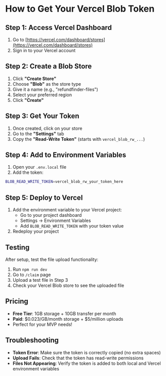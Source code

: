 # How to Get Your Vercel Blob Token

## Step 1: Access Vercel Dashboard
1. Go to [https://vercel.com/dashboard/stores](https://vercel.com/dashboard/stores)
2. Sign in to your Vercel account

## Step 2: Create a Blob Store
1. Click **"Create Store"**
2. Choose **"Blob"** as the store type
3. Give it a name (e.g., "refundfinder-files")
4. Select your preferred region
5. Click **"Create"**

## Step 3: Get Your Token
1. Once created, click on your store
2. Go to the **"Settings"** tab
3. Copy the **"Read-Write Token"** (starts with `vercel_blob_rw_...`)

## Step 4: Add to Environment Variables
1. Open your `.env.local` file
2. Add the token:
```bash
BLOB_READ_WRITE_TOKEN=vercel_blob_rw_your_token_here
```

## Step 5: Deploy to Vercel
1. Add the environment variable to your Vercel project:
   - Go to your project dashboard
   - Settings → Environment Variables
   - Add `BLOB_READ_WRITE_TOKEN` with your token value
2. Redeploy your project

## Testing
After setup, test the file upload functionality:
1. Run `npm run dev`
2. Go to `/claim` page
3. Upload a test file in Step 3
4. Check your Vercel Blob store to see the uploaded file

## Pricing
- **Free Tier**: 1GB storage + 10GB transfer per month
- **Paid**: $0.023/GB/month storage + $5/million uploads
- Perfect for your MVP needs!

## Troubleshooting
- **Token Error**: Make sure the token is correctly copied (no extra spaces)
- **Upload Fails**: Check that the token has read-write permissions
- **Files Not Appearing**: Verify the token is added to both local and Vercel environment variables
